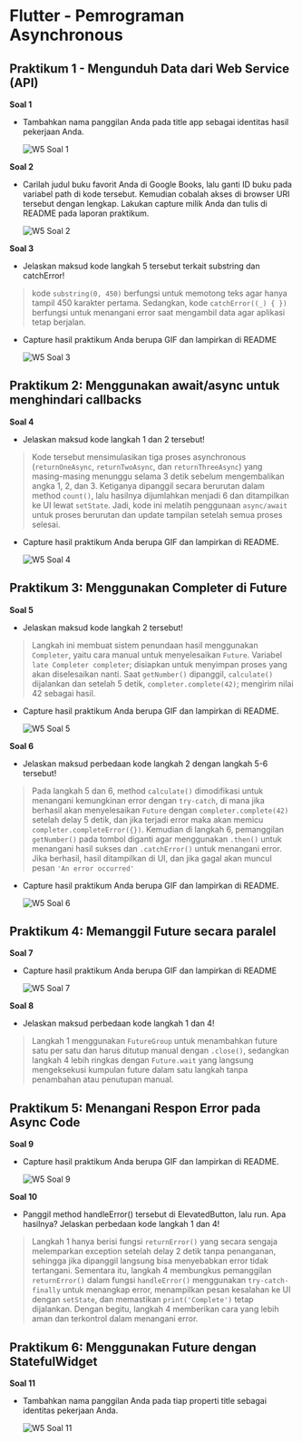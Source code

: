 # Flutter - Pemrograman Asynchronous

## Praktikum 1 - Mengunduh Data dari Web Service (API)
**Soal 1**
- Tambahkan nama panggilan Anda pada title app sebagai identitas hasil pekerjaan Anda.  

  ![W5 Soal 1](images/W5-soal1.jpg)

**Soal 2**
- Carilah judul buku favorit Anda di Google Books, lalu ganti ID buku pada variabel path di kode tersebut. Kemudian cobalah akses di browser URI tersebut dengan lengkap. Lakukan capture milik Anda dan tulis di README pada laporan praktikum.  

  ![W5 Soal 2](images/W5-soal2.jpg)

**Soal 3**
- Jelaskan maksud kode langkah 5 tersebut terkait substring dan catchError!  
> kode `substring(0, 450)` berfungsi untuk memotong teks agar hanya tampil 450 karakter pertama. Sedangkan, kode `catchError((_) { })` berfungsi untuk menangani error saat mengambil data agar aplikasi tetap berjalan.
- Capture hasil praktikum Anda berupa GIF dan lampirkan di README

  ![W5 Soal 3](images/W5-soal3.gif)  

## Praktikum 2: Menggunakan await/async untuk menghindari callbacks
**Soal 4**
- Jelaskan maksud kode langkah 1 dan 2 tersebut!  
> Kode tersebut mensimulasikan tiga proses asynchronous (`returnOneAsync`, `returnTwoAsync`, dan `returnThreeAsync`) yang masing-masing menunggu selama 3 detik sebelum mengembalikan angka 1, 2, dan 3. Ketiganya dipanggil secara berurutan dalam method `count()`, lalu hasilnya dijumlahkan menjadi 6 dan ditampilkan ke UI lewat `setState`. Jadi, kode ini melatih penggunaan `async/await` untuk proses berurutan dan update tampilan setelah semua proses selesai.
- Capture hasil praktikum Anda berupa GIF dan lampirkan di README.

  ![W5 Soal 4](images/W5-soal4.gif)

## Praktikum 3: Menggunakan Completer di Future
**Soal 5**
- Jelaskan maksud kode langkah 2 tersebut!  
> Langkah ini membuat sistem penundaan hasil menggunakan `Completer`, yaitu cara manual untuk menyelesaikan `Future`. Variabel `late Completer completer`; disiapkan untuk menyimpan proses yang akan diselesaikan nanti. Saat `getNumber()` dipanggil, `calculate()` dijalankan dan setelah 5 detik, `completer.complete(42)`; mengirim nilai 42 sebagai hasil.
- Capture hasil praktikum Anda berupa GIF dan lampirkan di README.

  ![W5 Soal 5](images/W5-soal5.gif)

**Soal 6**
- Jelaskan maksud perbedaan kode langkah 2 dengan langkah 5-6 tersebut!
> Pada langkah 5 dan 6, method `calculate()` dimodifikasi untuk menangani kemungkinan error dengan `try-catch`, di mana jika berhasil akan menyelesaikan `Future` dengan `completer.complete(42)` setelah delay 5 detik, dan jika terjadi error maka akan memicu `completer.completeError({})`. Kemudian di langkah 6, pemanggilan `getNumber()` pada tombol diganti agar menggunakan `.then()` untuk menangani hasil sukses dan `.catchError()` untuk menangani error. Jika berhasil, hasil ditampilkan di UI, dan jika gagal akan muncul pesan `'An error occurred'`  
- Capture hasil praktikum Anda berupa GIF dan lampirkan di README.

  ![W5 Soal 6](images/W5-soal6.gif)


## Praktikum 4: Memanggil Future secara paralel
**Soal 7**
- Capture hasil praktikum Anda berupa GIF dan lampirkan di README

  ![W5 Soal 7](images/W5-soal7.gif)

**Soal 8**
- Jelaskan maksud perbedaan kode langkah 1 dan 4!  
> Langkah 1 menggunakan `FutureGroup` untuk menambahkan future satu per satu dan harus ditutup manual dengan `.close()`, sedangkan langkah 4 lebih ringkas dengan `Future.wait` yang langsung mengeksekusi kumpulan future dalam satu langkah tanpa penambahan atau penutupan manual.

## Praktikum 5: Menangani Respon Error pada Async Code
**Soal 9**
- Capture hasil praktikum Anda berupa GIF dan lampirkan di README.

  ![W5 Soal 9](images/W5-soal9.gif)

**Soal 10**
- Panggil method handleError() tersebut di ElevatedButton, lalu run. Apa hasilnya? Jelaskan perbedaan kode langkah 1 dan 4!
> Langkah 1 hanya berisi fungsi `returnError()` yang secara sengaja melemparkan exception setelah delay 2 detik tanpa penanganan, sehingga jika dipanggil langsung bisa menyebabkan error tidak tertangani. Sementara itu, langkah 4 membungkus pemanggilan `returnError()` dalam fungsi `handleError()` menggunakan `try-catch-finally` untuk menangkap error, menampilkan pesan kesalahan ke UI dengan `setState`, dan memastikan `print('Complete')` tetap dijalankan. Dengan begitu, langkah 4 memberikan cara yang lebih aman dan terkontrol dalam menangani error.

## Praktikum 6: Menggunakan Future dengan StatefulWidget
**Soal 11**
- Tambahkan nama panggilan Anda pada tiap properti title sebagai identitas pekerjaan Anda.

  ![W5 Soal 11](images/W5-soal11.jpg)